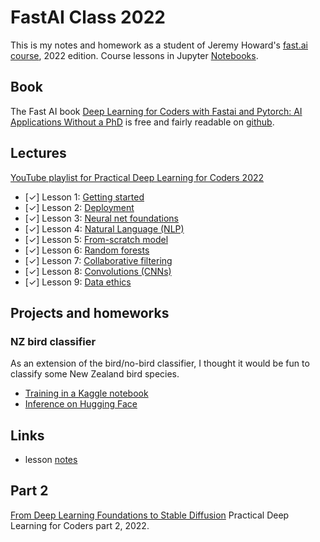 # FastAI Class 2022

This is my notes and homework as a student of Jeremy Howard's [fast.ai][1] [course][2], 2022 edition. Course lessons in Jupyter [Notebooks][5].

## Book

The Fast AI book [Deep Learning for Coders with Fastai and Pytorch: AI Applications Without a PhD][8] is free and fairly readable on [github][7].

## Lectures

[YouTube playlist for Practical Deep Learning for Coders 2022][3]

- [✓] Lesson 1: [Getting started][1001]
- [✓] Lesson 2: [Deployment][1002]
- [✓] Lesson 3: [Neural net foundations][1003]
- [✓] Lesson 4: [Natural Language (NLP)][1004]
- [✓] Lesson 5: [From-scratch model][1005]
- [✓] Lesson 6: [Random forests][1006]
- [✓] Lesson 7: [Collaborative filtering][1007]
- [✓] Lesson 8: [Convolutions (CNNs)][1008]
- [✓] Lesson 9: [Data ethics][1009]


## Projects and homeworks

### NZ bird classifier

As an extension of the bird/no-bird classifier, I thought it would be fun to classify some New Zealand bird species.

- [Training in a Kaggle notebook][nzbk]
- [Inference on Hugging Face][nzbhf]

[nzbk]: https://www.kaggle.com/code/christopherbare/fastai-homework-1
[nzbhf]: https://huggingface.co/spaces/christopherbare/nz-bird-classifier

## Links

- lesson [notes][9]


## Part 2

[From Deep Learning Foundations to Stable Diffusion][10] Practical Deep Learning for Coders part 2, 2022.



[1]: https://www.fast.ai/
[2]: https://course.fast.ai/
[3]: https://www.youtube.com/watch?v=8SF_h3xF3cE&list=PLfYUBJiXbdtSvpQjSnJJ_PmDQB_VyT5iU
[4]: https://forums.fast.ai/
[5]: https://github.com/fastai/course22
[7]: https://github.com/fastai/fastbook
[8]: https://course.fast.ai/Resources/book.html
[9]: ./notes.md
[10]: https://www.fast.ai/posts/part2-2022.html

[1001]: https://youtu.be/8SF_h3xF3cE
[1002]: https://youtu.be/F4tvM4Vb3A0
[1003]: https://youtu.be/hBBOjCiFcuo
[1004]: https://youtu.be/toUgBQv1BT8
[1005]: https://youtu.be/_rXzeWq4C6w
[1006]: https://youtu.be/AdhG64NF76E
[1007]: https://youtu.be/p4ZZq0736Po
[1008]: https://youtu.be/htiNBPxcXgo
[1009]: https://youtu.be/krIVOb23EH8
